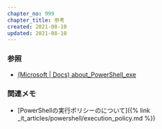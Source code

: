 ```yaml
---
chapter_no: 999
chapter_title: 参考
created: 2021-08-10
updated: 2021-08-10
---
```

### 参照
- [(Microsoft \| Docs) about_PowerShell_exe](https://docs.microsoft.com/en-us/powershell/module/microsoft.powershell.core/about/about_powershell_exe)

### 関連メモ
- [PowerShellの実行ポリシーのについて]({% link _it_articles/powershell/execution_policy.md %})
